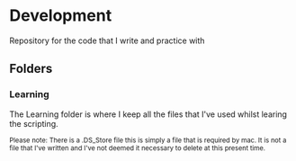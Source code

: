 # Development
Repository for the code that I write and practice with
## Folders
### Learning
The Learning folder is where I keep all the files that I've used whilst learing the scripting.

<sub>Please note: There is a .DS_Store file this is simply a file that is required by mac. It is not a file that I've written and I've not deemed it necessary to delete at this present time.<sub>